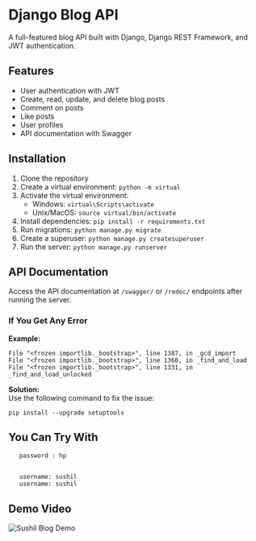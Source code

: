 # Django Blog API

A full-featured blog API built with Django, Django REST Framework, and JWT authentication.

## Features

- User authentication with JWT
- Create, read, update, and delete blog posts
- Comment on posts
- Like posts
- User profiles
- API documentation with Swagger

## Installation

1. Clone the repository
2. Create a virtual environment: `python -m virtual`
3. Activate the virtual environment:
   - Windows: `virtual\Scripts\activate`
   - Unix/MacOS: `source virtual/bin/activate`
4. Install dependencies: `pip install -r requirements.txt`
5. Run migrations: `python manage.py migrate`
6. Create a superuser: `python manage.py createsuperuser`
7. Run the server: `python manage.py runserver`

## API Documentation

Access the API documentation at `/swagger/` or `/redoc/` endpoints after running the server. 


### If You Get Any Error  

**Example:**  
```
File "<frozen importlib._bootstrap>", line 1387, in _gcd_import  
File "<frozen importlib._bootstrap>", line 1360, in _find_and_load  
File "<frozen importlib._bootstrap>", line 1331, in _find_and_load_unlocked  
```

**Solution:**  
Use the following command to fix the issue:  
```
pip install --upgrade setuptools
```

## You Can Try With 
 ```username : hp
    password : hp


    username: sushil
    username: sushil

```

## Demo Video
![Sushil Blog Demo](https://github.com/mrsushilshrestha/Blog-Django/raw/main/Demo-Video/Sushil-blog.gif)
